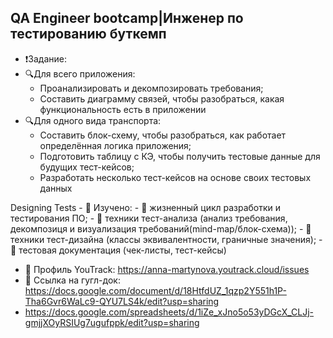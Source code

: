 
## QA Engineer bootcamp|Инженер по тестированию буткемп

- ❗️Задание:
 - 🔍Для всего приложения:
   - Проанализировать и декомпозировать требования;
   - Составить диаграмму связей, чтобы разобраться, какая функциональность есть в приложении
 - 🔍Для одного вида транспорта:
   - Составить блок-схему, чтобы разобраться, как работает определённая логика приложения;
   - Подготовить таблицу с КЭ, чтобы получить тестовые данные для будущих тест-кейсов;
   - Разработать несколько тест-кейсов на основе своих тестовых данных

Designing Tests
     - 📍 Изучено:
       - 📎 жизненный цикл разработки и тестирования ПО;
       - 📎 техники тест-анализа (анализ требования, декомпозиця и визуализация требований(mind-map/блок-схема));
       - 📎 техники тест-дизайна (классы эквивалентности, граничные значения);
       - 📎 тестовая документация (чек-листы, тест-кейсы)

- 📌 Профиль YouTrack: https://anna-martynova.youtrack.cloud/issues
- 📌 Ссылка на гугл-док: https://docs.google.com/document/d/18HtfdUZ_1qzp2Y551h1P-Tha6Gvr6WaLc9-QYU7LS4k/edit?usp=sharing
- https://docs.google.com/spreadsheets/d/1iZe_xJno5o53yDGcX_CLJj-gmjjXOyRSIUg7ugufppk/edit?usp=sharing
